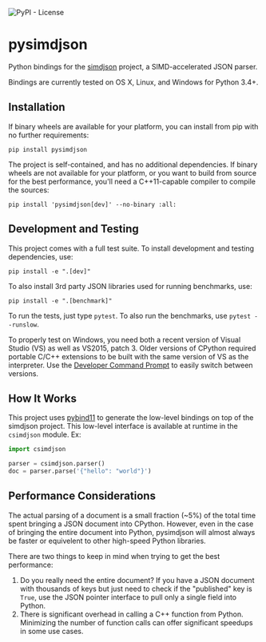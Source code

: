 ![PyPI - License](https://img.shields.io/pypi/l/pysimdjson.svg?style=flat-square)

# pysimdjson

Python bindings for the [simdjson][] project, a SIMD-accelerated JSON parser.

Bindings are currently tested on OS X, Linux, and Windows for Python 3.4+.

## Installation

If binary wheels are available for your platform, you can install from pip
with no further requirements:

    pip install pysimdjson

The project is self-contained, and has no additional dependencies. If binary
wheels are not available for your platform, or you want to build from source
for the best performance, you'll need a C++11-capable compiler to compile the
sources:

    pip install 'pysimdjson[dev]' --no-binary :all:

## Development and Testing

This project comes with a full test suite. To install development and testing
dependencies, use:

    pip install -e ".[dev]"

To also install 3rd party JSON libraries used for running benchmarks, use:

    pip install -e ".[benchmark]"

To run the tests, just type `pytest`. To also run the benchmarks, use `pytest
--runslow`.

To properly test on Windows, you need both a recent version of Visual Studio
(VS) as well as VS2015, patch 3. Older versions of CPython required portable
C/C++ extensions to be built with the same version of VS as the interpreter.
Use the [Developer Command Prompt][devprompt] to easily switch between
versions.

## How It Works

This project uses [pybind11][] to generate the low-level bindings on top of the
simdjson project. This low-level interface is available at runtime in the
`csimdjson` module. Ex:

```python
import csimdjson

parser = csimdjson.parser()
doc = parser.parse('{"hello": "world"}')
```

## Performance Considerations

The actual parsing of a document is a small fraction (~5%) of the total time
spent bringing a JSON document into CPython. However, even in the case of
bringing the entire document into Python, pysimdjson will almost always be
faster or equivelent to other high-speed Python libraries.

There are two things to keep in mind when trying to get the best performance:

1. Do you really need the entire document? If you have a JSON document with
   thousands of keys but just need to check if the "published" key is
   `True`, use the JSON pointer interface to pull only a single field into
   Python.
2. There is significant overhead in calling a C++ function from Python.
   Minimizing the number of function calls can offer significant speedups in
   some use cases.

[simdjson]: https://github.com/lemire/simdjson
[pybind11]: https://pybind11.readthedocs.io/en/stable/
[devprompt]: https://docs.microsoft.com/en-us/dotnet/framework/tools/developer-command-prompt-for-vs